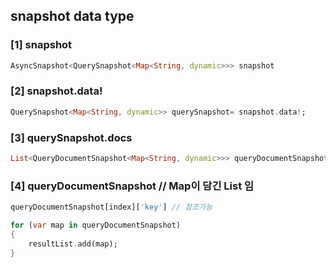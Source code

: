 ## snapshot data type

### [1] snapshot
```dart
AsyncSnapshot<QuerySnapshot<Map<String, dynamic>>> snapshot
```

### [2] snapshot.data!
```dart
QuerySnapshot<Map<String, dynamic>> querySnapshot= snapshot.data!;
```

### [3] querySnapshot.docs
```dart
List<QueryDocumentSnapshot<Map<String, dynamic>>> queryDocumentSnapshot= querySnapshot.docs;
```

### [4] queryDocumentSnapshot // Map이 담긴 List 임
```dart
queryDocumentSnapshot[index]['key'] // 참조가능

for (var map in queryDocumentSnapshot)
{
	resultList.add(map);
}
```
